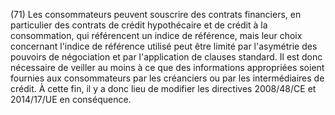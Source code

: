 (71) Les consommateurs peuvent souscrire des contrats financiers, en particulier des contrats de crédit hypothécaire et de crédit à la consommation, qui référencent un indice de référence, mais leur choix concernant l'indice de référence utilisé peut être limité par l'asymétrie des pouvoirs de négociation et par l'application de clauses standard. Il est donc nécessaire de veiller au moins à ce que des informations appropriées soient fournies aux consommateurs par les créanciers ou par les intermédiaires de crédit. À cette fin, il y a donc lieu de modifier les directives 2008/48/CE et 2014/17/UE en conséquence.